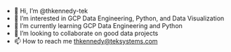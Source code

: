 - 👋 Hi, I’m @thkennedy-tek
- 👀 I’m interested in GCP Data Engineering, Python, and Data Visualization
- 🌱 I’m currently learning GCP Data Engineering and Python
- 💞️ I’m looking to collaborate on good data projects
- 📫 How to reach me thkennedy@teksystems.com

<!---
thkennedy-tek/thkennedy-tek is a ✨ special ✨ repository because its `README.md` (this file) appears on your GitHub profile.
You can click the Preview link to take a look at your changes.
--->
